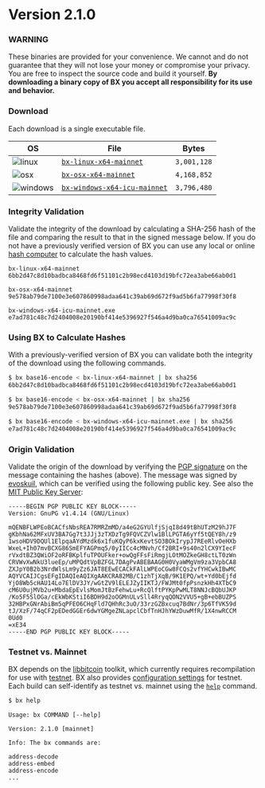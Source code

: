 # Version 2.1.0

### WARNING
These binaries are provided for your convenience. We cannot and do not guarantee that they will not lose your money or compromise your privacy. You are free to inspect the source code and build it yourself. **By downloading a binary copy of BX you accept all responsibility for its use and behavior.**

### Download
Each download is a single executable file.

| OS | File | Bytes |
|----|------|-------|
|![linux](https://github.com/libbitcoin/libbitcoin-explorer/wiki/linux.png) | [`bx-linux-x64-mainnet`](https://github.com/libbitcoin/libbitcoin-explorer/releases/download/v2.1.0/bx-linux-x64-mainnet) | `3,001,128` |
|![osx](https://github.com/libbitcoin/libbitcoin-explorer/wiki/osx.png) | [`bx-osx-x64-mainnet`](https://github.com/libbitcoin/libbitcoin-explorer/releases/download/v2.1.0/bx-osx-x64-mainnet) | `4,168,852` |
|![windows](https://github.com/libbitcoin/libbitcoin-explorer/wiki/windows.png) | [`bx-windows-x64-icu-mainnet`](https://github.com/libbitcoin/libbitcoin-explorer/releases/download/v2.1.0/bx-windows-x64-icu-mainnet) | `3,796,480` |

### Integrity Validation
Validate the integrity of the download by calculating a SHA-256 hash of the file and comparing the result to that in the signed message below. If you do not have a previously verified version of BX you can use any local or online [hash computer](http://onlinemd5.com) to calculate the hash values.

```
bx-linux-x64-mainnet
6bb2d47c8d10badbca8468fd6f51101c2b98ecd4103d19bfc72ea3abe66ab0d1

bx-osx-x64-mainnet
9e578ab79de7100e3e607860998adaa641c39ab69d672f9ad5b6fa77998f30f8

bx-windows-x64-icu-mainnet.exe
e7ad781c48c7d2404008e20190bf414e5396927f546a4d9ba0ca76541009ac9c
```

### Using BX to Calculate Hashes
With a previously-verified version of BX you can validate both the integrity of the download using the following commands.
```sh
$ bx base16-encode < bx-linux-x64-mainnet | bx sha256
6bb2d47c8d10badbca8468fd6f51101c2b98ecd4103d19bfc72ea3abe66ab0d1

$ bx base16-encode < bx-osx-x64-mainnet | bx sha256
9e578ab79de7100e3e607860998adaa641c39ab69d672f9ad5b6fa77998f30f8

$ bx base16-encode < bx-windows-x64-icu-mainnet.exe | bx sha256
e7ad781c48c7d2404008e20190bf414e5396927f546a4d9ba0ca76541009ac9c
```

### Origin Validation
Validate the origin of the download by verifying the [PGP signature](http://en.wikipedia.org/wiki/Pretty_Good_Privacy) on the message containing the hashes (above). The message was signed by [evoskuil](https://twitter.com/evoskuil), which can be verified using the following public key. See also the [MIT Public Key Server](https://pgp.mit.edu/pks/lookup?op=get&search=0x3CD8C07F0B5CE14E):

```
-----BEGIN PGP PUBLIC KEY BLOCK-----
Version: GnuPG v1.4.14 (GNU/Linux)

mQENBFLWPEoBCACfsNbsREA7RMRZmMD/a4eG2GYUlfjSjqI8d49tBhUTzM29hJ7F
gKbhNa62MFxUV3BA7Gg7t3JJj3zTXDzTg9FQVCZVlw1BlLPGTA6yYf5tQEY8h/z9
1wsoHDV9DQUl1ElpqaAYdMzdk6x1fuKQyP6kxKevtSO3BOkIrypJ7REeRlvOeHXb
WxeL+Ih07mvBCXG86SmEFYAGPmq5/0yIICc4cMNvh/Cf2BRI+9s40n2lCX9YIecF
rVxdtBZ3QWiOF2oRFBKplfuTPOUFker+owQgFFsFiRmgjLOtMOZkeGH8ctLT0zWn
CRVWvXwNkU3lueEp/uMPQdtVpBZFGL7DAgPvABEBAAG0H0VyaWMgVm9za3VpbCA8
ZXJpY0B2b3NrdWlsLm9yZz6JAT8EEwECACkFAlLWPEoCGw8FCQs2vfYHCwkIBwMC
AQYVCAIJCgsEFgIDAQIeAQIXgAAKCRA82MB/C1zhTjXqB/9K1EPQ/wt+Yd0bEjfd
YjO8Wb5cHAU14Lo7ElDV3JY/wGtZV9lELEJZyIIKTJ/FWJMt0fpPsnzkHh4XTbC9
cM6U0ujMVb2u+MbdaEpEvlsMomJtBzFehwLu+RcQlftPYKpPwMLT8NNJcBQbUJKP
/Ko5F5SlOGa/cEkWbKStiI6BDH9d2oOGMnULvSll4RryqQON2VVU5+gB+ebBUZPS
32HBPxGNrAbiBm5qPFEO6CHqFld7QHhRc3uO/33rzGZBxcuq7BdNr/3p6TfVK59d
tJ/XzF/74qCF2pEDedGGEr6dwYGMgeZNLapclCbfTnHJhYWzDuwMfR/1X4nwRCCM
0Ud0
=xE34
-----END PGP PUBLIC KEY BLOCK-----
```

### Testnet vs. Mainnet
BX depends on the [libbitcoin](https://github.com/libbitcoin/libbitcoin) toolkit, which currently requires recompilation for use with [testnet](https://en.bitcoin.it/wiki/Testnet). BX also provides [configuration settings](https://github.com/libbitcoin/libbitcoin-explorer/wiki/Configuration-Settings) for testnet. Each build can self-identify as testnet vs. mainnet using the [`help`](bx-help#example-1) command.
```sh
$ bx help
```
```
Usage: bx COMMAND [--help]

Version: 2.1.0 [mainnet]

Info: The bx commands are:

address-decode
address-embed
address-encode
...
```